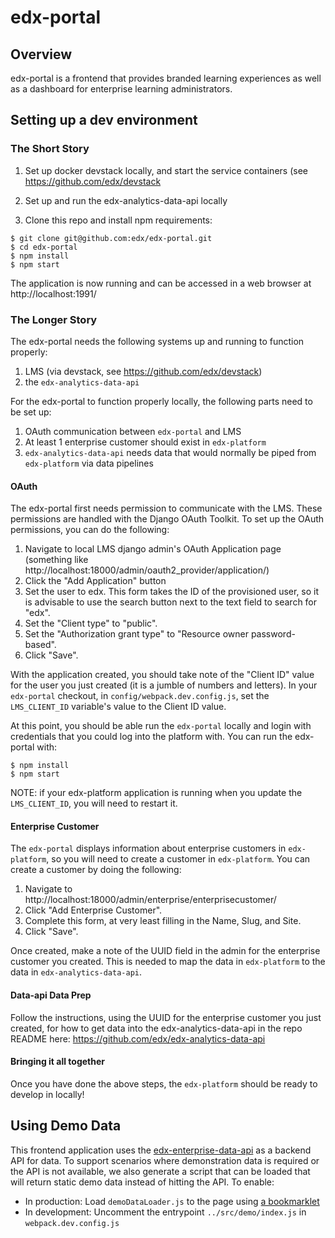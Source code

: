 # edx-portal

## Overview
edx-portal is a frontend that provides branded learning experiences as well as a dashboard for enterprise learning administrators.

## Setting up a dev environment

### The Short Story

1. Set up docker devstack locally, and start the service containers (see https://github.com/edx/devstack

2. Set up and run the edx-analytics-data-api locally

3. Clone this repo and install npm requirements:

```
$ git clone git@github.com:edx/edx-portal.git
$ cd edx-portal
$ npm install
$ npm start
```

The application is now running and can be accessed in a web browser at http://localhost:1991/


### The Longer Story

The edx-portal needs the following systems up and running to function properly:
1. LMS (via devstack, see https://github.com/edx/devstack)
2. the `edx-analytics-data-api`

For the edx-portal to function properly locally, the following parts need to be set up:

1. OAuth communication between `edx-portal` and LMS
2. At least 1 enterprise customer should exist in `edx-platform`
3. `edx-analytics-data-api` needs data that would normally be piped from `edx-platform` via data pipelines


#### OAuth

The edx-portal first needs permission to communicate with the LMS. These permissions are handled with the Django OAuth Toolkit. To set up the OAuth permissions, you can do the following:

1. Navigate to local LMS django admin's OAuth Application page (something like http://localhost:18000/admin/oauth2_provider/application/)
2. Click the "Add Application" button
3. Set the user to edx. This form takes the ID of the provisioned user, so it is advisable to use the search button next to the text field to search for "edx".
4. Set the "Client type" to "public".
5. Set the "Authorization grant type" to "Resource owner password-based".
6. Click "Save".

With the application created, you should take note of the "Client ID" value for the user you just created (it is a jumble of numbers and letters). In your `edx-portal` checkout, in `config/webpack.dev.config.js`, set the `LMS_CLIENT_ID` variable's value to the Client ID value.

At this point, you should be able run the `edx-portal` locally and login with credentials that you could log into the platform with. You can run the edx-portal with:

```
$ npm install
$ npm start
```

NOTE: if your edx-platform application is running when you update the `LMS_CLIENT_ID`, you will need to restart it.


#### Enterprise Customer

The `edx-portal` displays information about enterprise customers in `edx-platform`, so you will need to create a customer in `edx-platform`. You can create a customer by doing the following:

1. Navigate to http://localhost:18000/admin/enterprise/enterprisecustomer/
2. Click "Add Enterprise Customer".
3. Complete this form, at very least filling in the Name, Slug, and Site.
4. Click "Save".

Once created, make a note of the UUID field in the admin for the enterprise customer you created. This is needed to map the data in `edx-platform` to the data in `edx-analytics-data-api`.

#### Data-api Data Prep

Follow the instructions, using the UUID for the enterprise customer you just created, for how to get data into the edx-analytics-data-api in the repo README here: https://github.com/edx/edx-analytics-data-api

#### Bringing it all together

Once you have done the above steps, the `edx-platform` should be ready to develop in locally!


## Using Demo Data
This frontend application uses the [edx-enterprise-data-api](https://github.com/edx/edx-analytics-data-api/) as a backend API for data.
To support scenarios where demonstration data is required or the API is not available, we also generate a script that can be loaded that will
return static demo data instead of hitting the API. To enable:
- In production: Load `demoDataLoader.js` to the page using [a bookmarklet](https://codepen.io/edx/live/e5f46af8f39968b9693c8414091f6cc3/)
- In development: Uncomment the entrypoint `../src/demo/index.js` in `webpack.dev.config.js`
